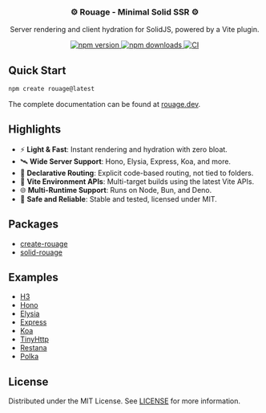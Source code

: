 <h3 align="center">⚙️ Rouage - Minimal Solid SSR ⚙️</h3>

<p align="center">Server rendering and client hydration for SolidJS, powered by a Vite plugin.</p>

<div align="center">
  <a href="https://www.npmjs.com/package/solid-rouage">
    <img alt="npm version" src="https://img.shields.io/npm/v/solid-rouage.svg?maxAge=1000" />
  </a>
  <a href="https://www.npmjs.com/package/solid-rouage">
    <img alt="npm downloads" src="https://img.shields.io/npm/dt/solid-rouage.svg?maxAge=1000" />
  </a>
  <a href="https://github.com/quentindutot/rouage/actions/workflows/ci.yml">
    <img alt="CI" src="https://github.com/quentindutot/rouage/actions/workflows/ci.yml/badge.svg" />
  </a>
</div>

## Quick Start

```bash
npm create rouage@latest
```

The complete documentation can be found at [rouage.dev](https://rouage.dev).

## Highlights

- ⚡️ **Light & Fast**: Instant rendering and hydration with zero bloat.
- 🛰️ **Wide Server Support**: Hono, Elysia, Express, Koa, and more.
- 🧭 **Declarative Routing**: Explicit code-based routing, not tied to folders.
- 🧪 **Vite Environment APIs**: Multi-target builds using the latest Vite APIs.
- 🌐 **Multi-Runtime Support**: Runs on Node, Bun, and Deno.
- 🧱 **Safe and Reliable**: Stable and tested, licensed under MIT.

## Packages

- [create-rouage](https://github.com/quentindutot/rouage/tree/main/packages/create-rouage)
- [solid-rouage](https://github.com/quentindutot/rouage/tree/main/packages/solid-rouage)

## Examples

- [H3](https://github.com/quentindutot/rouage/tree/main/examples/h3)
- [Hono](https://github.com/quentindutot/rouage/tree/main/examples/hono)
- [Elysia](https://github.com/quentindutot/rouage/tree/main/examples/elysia)
- [Express](https://github.com/quentindutot/rouage/tree/main/examples/express)
- [Koa](https://github.com/quentindutot/rouage/tree/main/examples/koa)
- [TinyHttp](https://github.com/quentindutot/rouage/tree/main/examples/tinyhttp)
- [Restana](https://github.com/quentindutot/rouage/tree/main/examples/restana)
- [Polka](https://github.com/quentindutot/rouage/tree/main/examples/polka)

## License

Distributed under the MIT License. See [LICENSE](https://github.com/quentindutot/rouage/blob/main/LICENSE) for more information.
